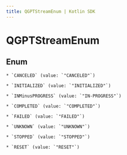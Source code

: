 ```yaml
---
title: QGPTStreamEnum | Kotlin SDK
---
```




# QGPTStreamEnum

## Enum


    * `CANCELED` (value: `"CANCELED"`)

    * `INITIALIZED` (value: `"INITIALIZED"`)

    * `INMinusPROGRESS` (value: `"IN-PROGRESS"`)

    * `COMPLETED` (value: `"COMPLETED"`)

    * `FAILED` (value: `"FAILED"`)

    * `UNKNOWN` (value: `"UNKNOWN"`)

    * `STOPPED` (value: `"STOPPED"`)

    * `RESET` (value: `"RESET"`)




